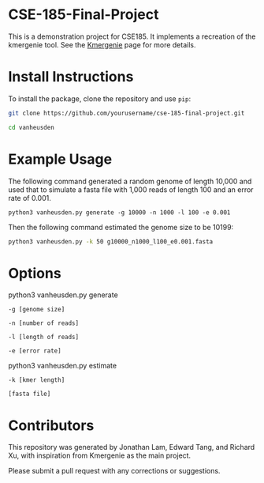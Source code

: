 # CSE-185-Final-Project

This is a demonstration project for CSE185. It implements a recreation of the kmergenie tool. See the [Kmergenie](http://kmergenie.bx.psu.edu/) page for more details.

# Install Instructions

To install the package, clone the repository and use `pip`:

```bash
git clone https://github.com/yourusername/cse-185-final-project.git

cd vanheusden
```

# Example Usage
The following command generated a random genome of length 10,000 and used that to simulate a fasta file with 1,000 reads of length 100 and an error rate of 0.001.

```
python3 vanheusden.py generate -g 10000 -n 1000 -l 100 -e 0.001
```

Then the following command estimated the genome size to be 10199: 

```bash
python3 vanheusden.py -k 50 g10000_n1000_l100_e0.001.fasta
```

# Options
python3 vanheusden.py generate 

    -g [genome size] 

    -n [number of reads] 

    -l [length of reads]

    -e [error rate]

python3 vanheusden.py estimate

    -k [kmer length]
    
    [fasta file]

# Contributors

This repository was generated by Jonathan Lam, Edward Tang, and Richard Xu, with inspiration from Kmergenie as the main project.

Please submit a pull request with any corrections or suggestions.
